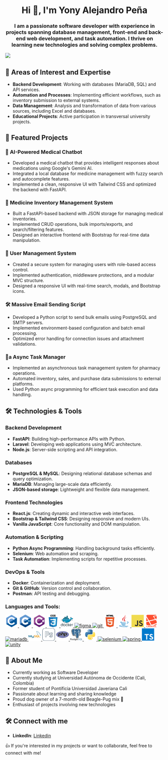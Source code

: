 <h1 align="center">Hi 👋, I'm Yony Alejandro Peña</h1>
<h3 align="center">I am a passionate software developer with experience in projects spanning database management, front-end and back-end web development, and task automation. I thrive on learning new technologies and solving complex problems.</h3>

<p align="left"> <img src="https://komarev.com/ghpvc/?username=alejandroyp-dev&label=Profile%20views&color=0e75b6&style=flat" aalt="alejandroyp-dev" /> </p>

## 🔧 Areas of Interest and Expertise

- **Backend Development**: Working with databases (MariaDB, SQL) and API services.
- **Automation and Processes**: Implementing efficient workflows, such as inventory submission to external systems.
- **Data Management**: Analysis and transformation of data from various sources, including Excel and databases.
- **Educational Projects**: Active participation in transversal university projects.

## 🌟 Featured Projects

### 💊 **AI-Powered Medical Chatbot**
- Developed a medical chatbot that provides intelligent responses about medications using Google's Gemini AI.
- Integrated a local database for medicine management with fuzzy search and autocomplete features.
- Implemented a clean, responsive UI with Tailwind CSS and optimized the backend with FastAPI.

### 📝 **Medicine Inventory Management System**
- Built a FastAPI-based backend with JSON storage for managing medical inventories.
- Implemented CRUD operations, bulk imports/exports, and search/filtering features.
- Designed an interactive frontend with Bootstrap for real-time data manipulation.

### 👥 **User Management System**
- Created a secure system for managing users with role-based access control.
- Implemented authentication, middleware protections, and a modular MVC structure.
- Designed a responsive UI with real-time search, modals, and Bootstrap icons.

### 🛠 **Massive Email Sending Script**
- Developed a Python script to send bulk emails using PostgreSQL and SMTP servers.
- Implemented environment-based configuration and batch email processing.
- Optimized error handling for connection issues and attachment validations.

### 📌a **Async Task Manager**
- Implemented an asynchronous task management system for pharmacy operations.
- Automated inventory, sales, and purchase data submissions to external platforms.
- Used Python async programming for efficient task execution and data handling.

## 🛠 Technologies & Tools

### **Backend Development**
- **FastAPI**: Building high-performance APIs with Python.
- **Laravel**: Developing web applications using MVC architecture.
- **Node.js**: Server-side scripting and API integration.

### **Databases**
- **PostgreSQL & MySQL**: Designing relational database schemas and query optimization.
- **MariaDB**: Managing large-scale data efficiently.
- **JSON-based storage**: Lightweight and flexible data management.

### **Frontend Technologies**
- **React.js**: Creating dynamic and interactive web interfaces.
- **Bootstrap & Tailwind CSS**: Designing responsive and modern UIs.
- **Vanilla JavaScript**: Core functionality and DOM manipulation.

### **Automation & Scripting**
- **Python Async Programming**: Handling background tasks efficiently.
- **Selenium**: Web automation and scraping.
- **Task Automation**: Implementing scripts for repetitive processes.

### **DevOps & Tools**
- **Docker**: Containerization and deployment.
- **Git & GitHub**: Version control and collaboration.
- **Postman**: API testing and debugging.

<h3 align="left">Languages and Tools:</h3>
<p align="left"> 
<a href="https://www.cprogramming.com/" target="_blank" rel="noreferrer"> <img src="https://raw.githubusercontent.com/devicons/devicon/master/icons/c/c-original.svg" alt="c" width="40" height="40"/> </a> 
<a href="https://www.w3schools.com/cpp/" target="_blank" rel="noreferrer"> <img src="https://raw.githubusercontent.com/devicons/devicon/master/icons/cplusplus/cplusplus-original.svg" alt="cplusplus" width="40" height="40"/> </a> 
<a href="https://www.w3schools.com/cs/" target="_blank" rel="noreferrer"> <img src="https://raw.githubusercontent.com/devicons/devicon/master/icons/csharp/csharp-original.svg" alt="csharp" width="40" height="40"/> </a> 
<a href="https://www.w3schools.com/css/" target="_blank" rel="noreferrer"> <img src="https://raw.githubusercontent.com/devicons/devicon/master/icons/css3/css3-original-wordmark.svg" alt="css3" width="40" height="40"/> </a> 
<a href="https://www.docker.com/" target="_blank" rel="noreferrer"> <img src="https://raw.githubusercontent.com/devicons/devicon/master/icons/docker/docker-original-wordmark.svg" alt="docker" width="40" height="40"/> </a> 
<a href="https://www.figma.com/" target="_blank" rel="noreferrer"> <img src="https://www.vectorlogo.zone/logos/figma/figma-icon.svg" alt="figma" width="40" height="40"/> </a> 
<a href="https://git-scm.com/" target="_blank" rel="noreferrer"> <img src="https://www.vectorlogo.zone/logos/git-scm/git-scm-icon.svg" alt="git" width="40" height="40"/> </a> 
<a href="https://www.w3.org/html/" target="_blank" rel="noreferrer"> <img src="https://raw.githubusercontent.com/devicons/devicon/master/icons/html5/html5-original-wordmark.svg" alt="html5" width="40" height="40"/> </a> 
<a href="https://www.java.com" target="_blank" rel="noreferrer"> <img src="https://raw.githubusercontent.com/devicons/devicon/master/icons/java/java-original.svg" alt="java" width="40" height="40"/> </a> 
<a href="https://developer.mozilla.org/en-US/docs/Web/JavaScript" target="_blank" rel="noreferrer"> <img src="https://raw.githubusercontent.com/devicons/devicon/master/icons/javascript/javascript-original.svg" alt="javascript" width="40" height="40"/> </a> 
<a href="https://laravel.com/" target="_blank" rel="noreferrer"> <img src="https://raw.githubusercontent.com/devicons/devicon/master/icons/laravel/laravel-plain-wordmark.svg" alt="laravel" width="40" height="40"/> </a> 
<a href="https://mariadb.org/" target="_blank" rel="noreferrer"> <img src="https://www.vectorlogo.zone/logos/mariadb/mariadb-icon.svg" alt="mariadb" width="40" height="40"/> </a> 
<a href="https://www.mysql.com/" target="_blank" rel="noreferrer"> <img src="https://raw.githubusercontent.com/devicons/devicon/master/icons/mysql/mysql-original-wordmark.svg" alt="mysql" width="40" height="40"/> </a> 
<a href="https://www.photoshop.com/en" target="_blank" rel="noreferrer"> <img src="https://raw.githubusercontent.com/devicons/devicon/master/icons/photoshop/photoshop-line.svg" alt="photoshop" width="40" height="40"/> </a> 
<a href="https://www.php.net" target="_blank" rel="noreferrer"> <img src="https://raw.githubusercontent.com/devicons/devicon/master/icons/php/php-original.svg" alt="php" width="40" height="40"/> </a> 
<a href="https://www.postgresql.org" target="_blank" rel="noreferrer"> <img src="https://raw.githubusercontent.com/devicons/devicon/master/icons/postgresql/postgresql-original-wordmark.svg" alt="postgresql" width="40" height="40"/> </a> 
<a href="https://www.python.org" target="_blank" rel="noreferrer"> <img src="https://raw.githubusercontent.com/devicons/devicon/master/icons/python/python-original.svg" alt="python" width="40" height="40"/> </a> 
<a href="https://www.selenium.dev" target="_blank" rel="noreferrer"> <img src="https://raw.githubusercontent.com/detain/svg-logos/780f25886640cef088af994181646db2f6b1a3f8/svg/selenium-logo.svg" alt="selenium" width="40" height="40"/> </a> 
<a href="https://spring.io/" target="_blank" rel="noreferrer"> <img src="https://www.vectorlogo.zone/logos/springio/springio-icon.svg" alt="spring" width="40" height="40"/> </a> 
<a href="https://www.typescriptlang.org/" target="_blank" rel="noreferrer"> <img src="https://raw.githubusercontent.com/devicons/devicon/master/icons/typescript/typescript-original.svg" alt="typescript" width="40" height="40"/> </a> 
<a href="https://unity.com/" target="_blank" rel="noreferrer"> <img src="https://www.vectorlogo.zone/logos/unity3d/unity3d-icon.svg" alt="unity" width="40" height="40"/> </a> 
</p>

## 🌟 About Me
- Currently working as Software Developer
- Currently studying at Universidad Autónoma de Occidente (Cali, Colombia)
- Former student of Pontificia Universidad Javeriana Cali
- Passionate about learning and sharing knowledge
- Proud dog owner of a 7-month-old Beagle-Pug mix 🐶
- Enthusiast of projects involving new technologies

## 🛠️ Connect with me

- **LinkedIn**: [Linkedin](https://www.linkedin.com/in/yony-alejandro-pena-ing)

👍 If you're interested in my projects or want to collaborate, feel free to connect with me!
